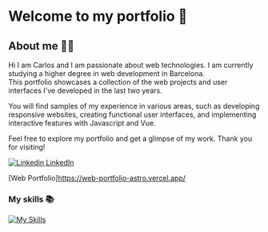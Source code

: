 <!--
**CarlosTarriasDiazWeb/CarlosTarriasDiazWeb** is a ✨ _special_ ✨ repository because its `README.md` (this file) appears on your GitHub profile.

Here are some ideas to get you started:

- 🔭 I’m currently working on ...
- 🌱 I’m currently learning ...
- 👯 I’m looking to collaborate on ...
- 🤔 I’m looking for help with ...
- 💬 Ask me about ...
- 📫 How to reach me: ...
- 😄 Pronouns: ...
- ⚡ Fun fact: ...
-->

# Welcome to my portfolio 🚀

## About me 👨‍💻
Hi I am Carlos and I am passionate about web technologies. I am currently studying a higher degree in web development in Barcelona.  
This portfolio showcases a collection of the web projects and user interfaces I've developed in the last two years.  

You will find samples of my experience in various areas, such as developing responsive websites, creating functional user interfaces, and implementing interactive features with Javascript and Vue.

Feel free to explore my portfolio and get a glimpse of my work. Thank you for visiting!

[![Linkedin](https://i.stack.imgur.com/gVE0j.png) LinkedIn](https://www.linkedin.com/in/carlostarrias/)
&nbsp;

[Web Portfolio]https://web-portfolio-astro.vercel.app/

### My skills 📚
[![My Skills](https://skillicons.dev/icons?i=html,css,js,vue,kotlin,postgres,nodejs)](https://skillicons.dev)



